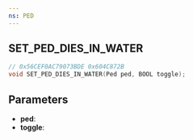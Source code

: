 ```yaml
---
ns: PED
---
```

## SET_PED_DIES_IN_WATER

```c
// 0x56CEF0AC79073BDE 0x604C872B
void SET_PED_DIES_IN_WATER(Ped ped, BOOL toggle);
```


## Parameters
* **ped**: 
* **toggle**: 

